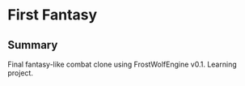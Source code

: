 # First Fantasy
## Summary
Final fantasy-like combat clone using FrostWolfEngine v0.1. Learning project.
